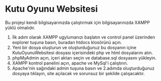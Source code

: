 # Kutu Oyunu Websitesi 
Bu projeyi kendi bilgisayarınızda çalıştırmak için bilgisayarınızda XAMPP yüklü olmalıdır.

1) İlk adım olarak XAMPP ugylumanızı başlatın ve control panel üzerinden explorer tuşuna basın, buradan htdocs klosörünü açın.
2) Yeni bir dosya oluşturun ve oluşturduğunuz bu dosyanın içine KutuOyunuWebsitesi dosyası içerisindeki php ve html dosyalarını atın.
3) phpMyAdmin açın, içeri aktarı seçin ve database.sql dosyasını yükleyin.
4) XAMPP kontrol panelini açın, apache ve MySql'i çalıştırın.
5) Apache'nin sağındaki admin tuşuna basın ve 2.adımda oluşturduğunuz dosyaya tıklayın, site açılacak ve sorunsuz bir şekilde çalışacaktır.
